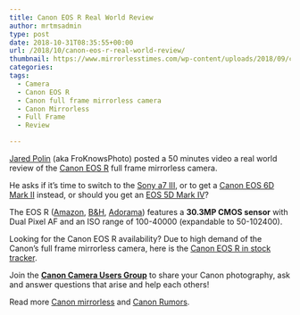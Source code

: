 ```yaml
---
title: Canon EOS R Real World Review
author: mrtmsadmin
type: post
date: 2018-10-31T08:35:55+00:00
url: /2018/10/canon-eos-r-real-world-review/
thumbnail: https://www.mirrorlesstimes.com/wp-content/uploads/2018/09/canon-eos-r-front.jpg
categories:
tags:
  - Camera
  - Canon EOS R
  - Canon full frame mirrorless camera
  - Canon Mirrorless
  - Full Frame
  - Review

---
```

<a href="https://www.youtube.com/channel/UCZG-C5esGZyVfxO2qXa1Zmw" target="_blank" rel="nofollow noopener">Jared Polin</a> (aka FroKnowsPhoto) posted a 50 minutes video a real world review of the <a href="https://www.mirrorlesstimes.com/tags/canon-eos-r/" target="_blank" rel="noopener">Canon EOS R</a> full frame mirrorless camera.

He asks if it’s time to switch to the [Sony a7 III][1], or to get a <a href="https://www.amazon.com/Canon-Mark-Digital-Camera-Body/dp/B079VGBX2H/?tag=daicamnew-20" target="_blank" rel="noopener">Canon EOS 6D Mark II</a> instead, or should you get an <a href="https://www.amazon.com/Canon-Mark-Frame-Digital-Camera/dp/B01KURGS9E/?tag=daicamnew-20" target="_blank" rel="noopener">EOS 5D Mark IV</a>?

The EOS R (<a class="ext-link" title="" href="https://www.amazon.com/Canon-Cameras-Digital-Camera-3075C002/dp/B07H484HLT/?tag=daicamnew-20" target="_blank" rel="noopener external noreferrer nofollow" data-wpel-link="external" data-amzn-asin="B07H484HLT">Amazon</a>, <a class="ext-link" title="" href="https://www.bhphotovideo.com/c/product/1433710-REG/canon_eos_r_mirrorless_digital.html/BI/20175/KBID/14249/" target="_blank" rel="noopener external noreferrer nofollow" data-wpel-link="external">B&H</a>, <a class="ext-link broken_link" title="" href="https://adorama.evyy.net/c/63923/51926/1036?u=https://www.adorama.com/car.html" target="_blank" rel="noopener external noreferrer nofollow">Adorama</a>) features a **30.3MP CMOS sensor** with Dual Pixel AF and an ISO range of 100-40000 (expandable to 50-102400).<!--more-->



Looking for the Canon EOS R availability? Due to high demand of the Canon’s full frame mirrorless camera, here is the [Canon EOS R in stock tracker][2].

Join the <a class="ext-link" title="" href="https://www.facebook.com/groups/185572945112087/" target="_blank" rel="external nofollow noopener"><strong>Canon Camera Users Group</strong></a> to share your Canon photography, ask and answer questions that arise and help each others!

Read more [Canon mirrorless][3] and <a href="https://www.dailycameranews.com/tag/canon-rumors/" target="_blank" rel="noopener">Canon Rumors</a>.

 [1]: https://www.mirrorlesstimes.com/tags/sony-a7-iii/
 [2]: https://www.dailycameranews.com/2018/09/canon-eos-r-in-stock-availability-tracker/
 [3]: https://www.mirrorlesstimes.com/tags/canon-mirrorless/